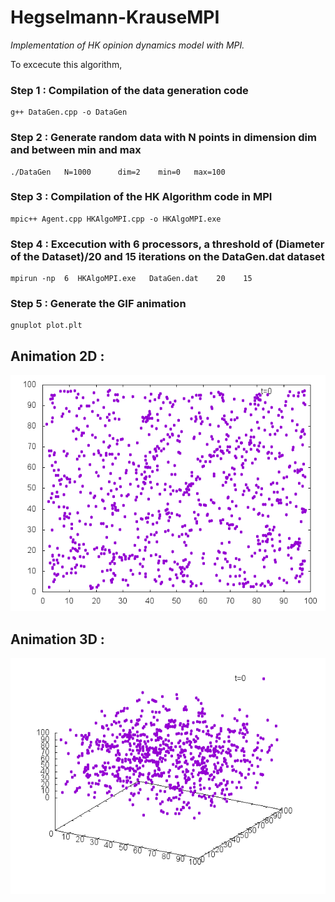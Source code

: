 # Hegselmann-KrauseMPI
_Implementation of HK opinion dynamics model with MPI._ 

To excecute this algorithm, 
### Step 1 : Compilation of the data generation code
    g++ DataGen.cpp -o DataGen
### Step 2 : Generate random data with N points in dimension dim and between min and max
    ./DataGen   N=1000      dim=2    min=0   max=100 
### Step 3 : Compilation of the HK Algorithm code in MPI 
    mpic++ Agent.cpp HKAlgoMPI.cpp -o HKAlgoMPI.exe 
### Step 4 : Excecution with 6 processors, a threshold of (Diameter of the Dataset)/20 and 15 iterations on the DataGen.dat dataset
    mpirun -np  6  HKAlgoMPI.exe   DataGen.dat    20    15 
### Step 5 : Generate the GIF animation    
    gnuplot plot.plt  

## Animation 2D :
![animate2D](https://github.com/abyoussef/Hegselmann-KrauseMPI/blob/master/animate2D.gif)

## Animation 3D : 
![animate3D](https://github.com/abyoussef/Hegselmann-KrauseMPI/blob/master/animate3D.gif)
